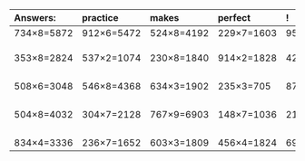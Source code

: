 | Answers: | practice | makes | perfect | ! |
| :--- | :--- | :--- | :--- | :--- |
| 734×8=5872 | 912×6=5472 | 524×8=4192 | 229×7=1603 | 958×8=7664 | 
|   |   |   |   |   | 
|   |   |   |   |   | 
|   |   |   |   |   | 
| 353×8=2824 | 537×2=1074 | 230×8=1840 | 914×2=1828 | 425×6=2550 | 
|   |   |   |   |   | 
|   |   |   |   |   | 
|   |   |   |   |   | 
|   |   |   |   |   | 
| 508×6=3048 | 546×8=4368 | 634×3=1902 | 235×3=705 | 874×4=3496 | 
|   |   |   |   |   | 
|   |   |   |   |   | 
|   |   |   |   |   | 
|   |   |   |   |   | 
| 504×8=4032 | 304×7=2128 | 767×9=6903 | 148×7=1036 | 211×3=633 | 
|   |   |   |   |   | 
|   |   |   |   |   | 
|   |   |   |   |   | 
|   |   |   |   |   | 
| 834×4=3336 | 236×7=1652 | 603×3=1809 | 456×4=1824 | 696×9=6264 | 
